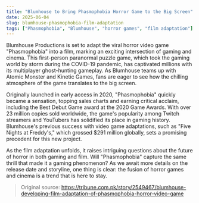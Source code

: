 ```yaml
---
title: "Blumhouse to Bring Phasmophobia Horror Game to the Big Screen"
date: 2025-06-04
slug: blumhouse-phasmophobia-film-adaptation
tags: ["Phasmophobia", "Blumhouse", "horror games", "film adaptation"]
---
```


Blumhouse Productions is set to adapt the viral horror video game "Phasmophobia" into a film, marking an exciting intersection of gaming and cinema. This first-person paranormal puzzle game, which took the gaming world by storm during the COVID-19 pandemic, has captivated millions with its multiplayer ghost-hunting gameplay. As Blumhouse teams up with Atomic Monster and Kinetic Games, fans are eager to see how the chilling atmosphere of the game translates to the big screen.

Originally launched in early access in 2020, "Phasmophobia" quickly became a sensation, topping sales charts and earning critical acclaim, including the Best Debut Game award at the 2020 Game Awards. With over 23 million copies sold worldwide, the game's popularity among Twitch streamers and YouTubers has solidified its place in gaming history. Blumhouse's previous success with video game adaptations, such as "Five Nights at Freddy's," which grossed $291 million globally, sets a promising precedent for this new project.

As the film adaptation unfolds, it raises intriguing questions about the future of horror in both gaming and film. Will "Phasmophobia" capture the same thrill that made it a gaming phenomenon? As we await more details on the release date and storyline, one thing is clear: the fusion of horror games and cinema is a trend that is here to stay.

> Original source: https://tribune.com.pk/story/2549467/blumhouse-developing-film-adaptation-of-phasmophobia-horror-video-game
